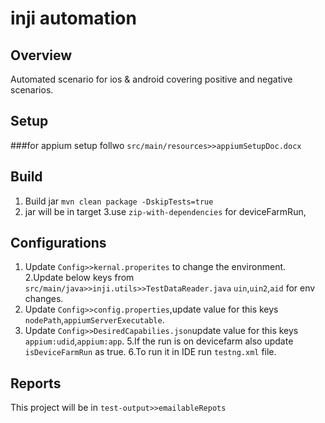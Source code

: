 # inji automation

## Overview
Automated scenario for ios & android covering positive and negative scenarios.

## Setup
###for appium setup follwo `src/main/resources>>appiumSetupDoc.docx`


## Build
1. Build jar `mvn clean package -DskipTests=true`
2. jar will be in target 
3.use `zip-with-dependencies` for deviceFarmRun,

## Configurations
1. Update `Config>>kernal.properites` to change the environment.
2.Update below keys from `src/main/java>>inji.utils>>TestDataReader.java`
`uin`,`uin2`,`aid` for env changes.
3. Update `Config>>config.properties`,update value for this keys `nodePath`,`appiumServerExecutable`.
4. Update `Config>>DesiredCapabilies.json`update value for this keys `appium:udid`,`appium:app`.
5.If the run is on devicefarm also update `isDeviceFarmRun` as true.
6.To run it in IDE run `testng.xml` file.


## Reports
This project will be in `test-output>>emailableRepots`


